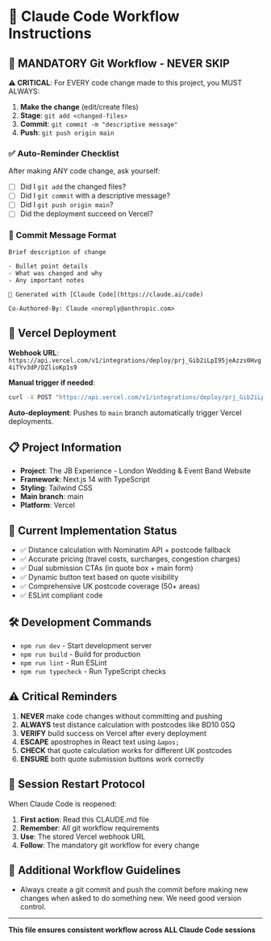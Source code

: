 # 🤖 Claude Code Workflow Instructions

## 🔧 **MANDATORY Git Workflow - NEVER SKIP**
**⚠️ CRITICAL**: For EVERY code change made to this project, you MUST ALWAYS:

1. **Make the change** (edit/create files)
2. **Stage**: `git add <changed-files>`
3. **Commit**: `git commit -m "descriptive message"`
4. **Push**: `git push origin main`

### ✅ Auto-Reminder Checklist
After making ANY code change, ask yourself:
- [ ] Did I `git add` the changed files?
- [ ] Did I `git commit` with a descriptive message?
- [ ] Did I `git push origin main`?
- [ ] Did the deployment succeed on Vercel?

### 📝 Commit Message Format
```
Brief description of change

- Bullet point details
- What was changed and why
- Any important notes

🤖 Generated with [Claude Code](https://claude.ai/code)

Co-Authored-By: Claude <noreply@anthropic.com>
```

## 🚀 Vercel Deployment
**Webhook URL**: `https://api.vercel.com/v1/integrations/deploy/prj_Gib2iLpI95jeAzzs0Hvg4iTYv3dP/DZlioKp1s9`

**Manual trigger if needed**:
```bash
curl -X POST "https://api.vercel.com/v1/integrations/deploy/prj_Gib2iLpI95jeAzzs0Hvg4iTYv3dP/DZlioKp1s9"
```

**Auto-deployment**: Pushes to `main` branch automatically trigger Vercel deployments.

## 📋 Project Information
- **Project**: The JB Experience - London Wedding & Event Band Website
- **Framework**: Next.js 14 with TypeScript
- **Styling**: Tailwind CSS
- **Main branch**: main
- **Platform**: Vercel

## 🎯 Current Implementation Status
- ✅ Distance calculation with Nominatim API + postcode fallback
- ✅ Accurate pricing (travel costs, surcharges, congestion charges)
- ✅ Dual submission CTAs (in quote box + main form)
- ✅ Dynamic button text based on quote visibility
- ✅ Comprehensive UK postcode coverage (50+ areas)
- ✅ ESLint compliant code

## 🛠️ Development Commands
- `npm run dev` - Start development server
- `npm run build` - Build for production
- `npm run lint` - Run ESLint
- `npm run typecheck` - Run TypeScript checks

## ⚠️ Critical Reminders
1. **NEVER** make code changes without committing and pushing
2. **ALWAYS** test distance calculation with postcodes like BD10 0SQ
3. **VERIFY** build success on Vercel after every deployment
4. **ESCAPE** apostrophes in React text using `&apos;`
5. **CHECK** that quote calculation works for different UK postcodes
6. **ENSURE** both quote submission buttons work correctly

## 🔄 Session Restart Protocol
When Claude Code is reopened:
1. **First action**: Read this CLAUDE.md file
2. **Remember**: All git workflow requirements
3. **Use**: The stored Vercel webhook URL
4. **Follow**: The mandatory git workflow for every change

## 🧠 Additional Workflow Guidelines
- Always create a git commit and push the commit before making new changes when asked to do something new. We need good version control.

---
**This file ensures consistent workflow across ALL Claude Code sessions**